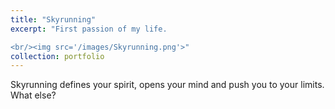 ```yaml
---
title: "Skyrunning"
excerpt: "First passion of my life. 

<br/><img src='/images/Skyrunning.png'>"
collection: portfolio
---
```


Skyrunning defines your spirit, opens your mind and push you to your limits. What else?
